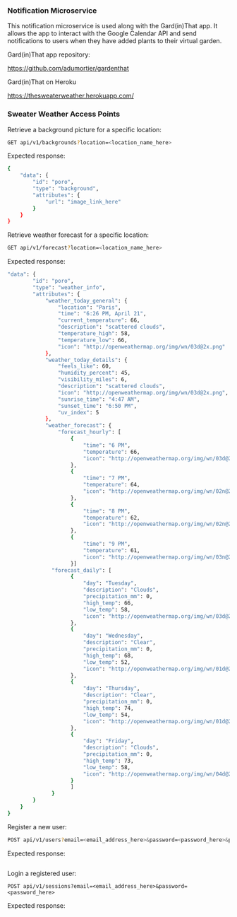 ### Notification Microservice

This notification microservice is used along with the Gard(in)That app. It allows the app to interact with the Google Calendar API and send notifications to users when they have added plants to their virtual garden.

Gard(in)That app repository:

https://github.com/adumortier/gardenthat

Gard(in)That on Heroku

https://thesweaterweather.herokuapp.com/

### Sweater Weather Access Points 

Retrieve a background picture for a specific location:
```sh
GET api/v1/backgrounds?location=<location_name_here>
```
Expected response: 
```sh
{
    "data": {
        "id": "poro",
        "type": "background",
        "attributes": {
            "url": "image_link_here"
        }
    }
}
```
Retrieve weather forecast for a specific location:
```sh
GET api/v1/forecast?location=<location_name_here>
```
Expected response: 
```sh
"data": {
        "id": "poro",
        "type": "weather_info",
        "attributes": {
            "weather_today_general": {
                "location": "Paris",
                "time": "6:26 PM, April 21",
                "current_temperature": 66,
                "description": "scattered clouds",
                "temperature_high": 58,
                "temperature_low": 66,
                "icon": "http://openweathermap.org/img/wn/03d@2x.png"
            },
            "weather_today_details": {
                "feels_like": 60,
                "humidity_percent": 45,
                "visibility_miles": 6,
                "description": "scattered clouds",
                "icon": "http://openweathermap.org/img/wn/03d@2x.png",
                "sunrise_time": "4:47 AM",
                "sunset_time": "6:50 PM",
                "uv_index": 5
            },
            "weather_forecast": {
                "forecast_hourly": [
                    {
                        "time": "6 PM",
                        "temperature": 66,
                        "icon": "http://openweathermap.org/img/wn/03d@2x.png"
                    },
                    {
                        "time": "7 PM",
                        "temperature": 64,
                        "icon": "http://openweathermap.org/img/wn/02n@2x.png"
                    },
                    {
                        "time": "8 PM",
                        "temperature": 62,
                        "icon": "http://openweathermap.org/img/wn/02n@2x.png"
                    },
                    {
                        "time": "9 PM",
                        "temperature": 61,
                        "icon": "http://openweathermap.org/img/wn/03n@2x.png"
                    }]
              "forecast_daily": [
                    {
                        "day": "Tuesday",
                        "description": "Clouds",
                        "precipitation_mm": 0,
                        "high_temp": 66,
                        "low_temp": 58,
                        "icon": "http://openweathermap.org/img/wn/03d@2x.png"
                    },
                    {
                        "day": "Wednesday",
                        "description": "Clear",
                        "precipitation_mm": 0,
                        "high_temp": 68,
                        "low_temp": 52,
                        "icon": "http://openweathermap.org/img/wn/01d@2x.png"
                    },
                    {
                        "day": "Thursday",
                        "description": "Clear",
                        "precipitation_mm": 0,
                        "high_temp": 74,
                        "low_temp": 54,
                        "icon": "http://openweathermap.org/img/wn/01d@2x.png"
                    },
                    {
                        "day": "Friday",
                        "description": "Clouds",
                        "precipitation_mm": 0,
                        "high_temp": 73,
                        "low_temp": 58,
                        "icon": "http://openweathermap.org/img/wn/04d@2x.png"
                    }
                    ]      
              }
        }
    }
}

```
Register a new user:
```sh
POST api/v1/users?email=<email_address_here>&password=<password_here>&password_confirmation=<confirmation_password_here>
```
Expected response: 
```sh

```
Login a registered user:
```
POST api/v1/sessions?email=<email_address_here>&password=<password_here>
```
Expected response: 
```sh

```
